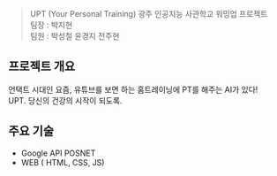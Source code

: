 > UPT (Your Personal Training)
> 광주 인공지능 사관학교 워밍업 프로젝트<br>
> 팀장 : 박지현 <br>
> 팀원 : 박성철 윤경지 전주현 <br>

## 프로젝트 개요
언택트 시대인 요즘, 유튜브를 보면 하는 홈트레이닝에 PT를 해주는 AI가 있다!<br>
UPT. 당신의 건강의 시작이 되도록.

## 주요 기술
* Google API POSNET
* WEB ( HTML, CSS, JS)

